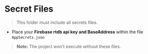 ﻿# Secret Files
> This folder must include all secrets files.
- Place your __Firebase rtdb api key and BaseAddress__ within the file `AppSecrets.json`

> __Note:__ The project won't execute without these files.